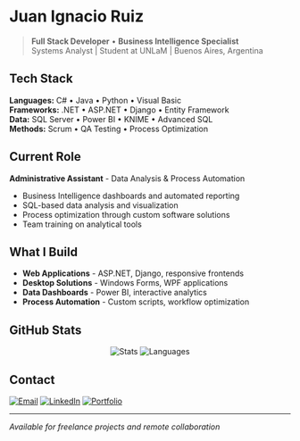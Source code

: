 # Juan Ignacio Ruiz

> **Full Stack Developer** • **Business Intelligence Specialist**  
> Systems Analyst | Student at UNLaM | Buenos Aires, Argentina

## Tech Stack

**Languages:** C# • Java • Python • Visual Basic  
**Frameworks:** .NET • ASP.NET • Django • Entity Framework  
**Data:** SQL Server • Power BI • KNIME • Advanced SQL  
**Methods:** Scrum • QA Testing • Process Optimization

## Current Role

**Administrative Assistant** - Data Analysis & Process Automation
- Business Intelligence dashboards and automated reporting
- SQL-based data analysis and visualization  
- Process optimization through custom software solutions
- Team training on analytical tools

## What I Build

- **Web Applications** - ASP.NET, Django, responsive frontends
- **Desktop Solutions** - Windows Forms, WPF applications  
- **Data Dashboards** - Power BI, interactive analytics
- **Process Automation** - Custom scripts, workflow optimization

## GitHub Stats

<div align="center">

![Stats](https://github-readme-stats.vercel.app/api?username=tuusuario&show_icons=true&theme=default&hide_border=true&count_private=true)
![Languages](https://github-readme-stats.vercel.app/api/top-langs/?username=tuusuario&layout=compact&theme=default&hide_border=true)

</div>

## Contact

[![Email](https://img.shields.io/badge/-Email-red?style=flat&logo=gmail&logoColor=white)](mailto:juanignacioruiz540@gmail.com)
[![LinkedIn](https://img.shields.io/badge/-LinkedIn-blue?style=flat&logo=linkedin)](https://linkedin.com/in/juan-ignacio-ruiz)
[![Portfolio](https://img.shields.io/badge/-Portfolio-black?style=flat&logo=vercel&logoColor=white)](https://jiruiz.pythonanywhere.com)

---
*Available for freelance projects and remote collaboration*
